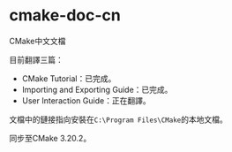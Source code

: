 # cmake-doc-cn

CMake中文文檔

目前翻譯三篇：

- CMake Tutorial：已完成。
- Importing and Exporting Guide：已完成。
- User Interaction Guide：正在翻譯。

文檔中的鏈接指向安裝在`C:\Program Files\CMake`的本地文檔。

同步至CMake 3.20.2。
